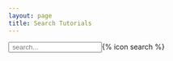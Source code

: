 ```yaml
---
layout: page
title: Search Tutorials
---
```


<script src="https://cdnjs.cloudflare.com/ajax/libs/lunr.js/2.3.9/lunr.min.js" integrity="sha512-4xUl/d6D6THrAnXAwGajXkoWaeMNwEKK4iNfq5DotEbLPAfk6FSxSP3ydNxqDgCw1c/0Z1Jg6L8h2j+++9BZmg==" crossorigin="anonymous"></script>

<div id="search-container">
	<input type="text" id="search-input" placeholder=" search..." class="nicer">{% icon search %}
	<div class="search-results row" id="results-container"></div>
</div>


<!-- Configuration -->
<script>
var tutorials = { {% for topic in site.data %}
    {% if topic[1].type == 'use' or topic[1].type == 'admin-dev' or topic[1].type == 'basics' %}
      {% assign topic_material = site.pages | topic_filter:topic[0] %}
      {% assign topic_title = topic[1].title %}
      {% for tutorial in topic_material %}

       {% capture result_entry %}
        <div class='col-sm-6'>
        <div class='card'>
        <div class='card-body'>
          <h5 class='card-title'>{{ tutorial.title | escape }}</h5>
          <h6 class='card-subtitle text-muted'>{{ topic_title}}</h6>
          <p class='card-text'> {{tutorial.description}}</p>
          {% if tutorial.tags %}
            <p>
            {% for tag in tutorial.tags %}
              <form method="GET" action="{{site.baseurl}}/search" style="display:inline"><input type="hidden" name="query" value="{{tag}}"><button class='label label-default tutorial_tag' id='{{ tag }}' style='{{ tag | colour_tag }}' title='Click to show all tutorials with this tag'>{{ tag  }}</button></form>
            {% endfor %}
            </p>
          {% endif %}
          <p>{% include _includes/contributor-badge-list.html contributors=tutorial.contributors %}</p>
          <a class='btn btn-primary' href='{{ site.baseurl }}{{ tutorial.url }}'>View Tutorial</a>
          </div>
          </div>
          </div>
          {% endcapture %}
      "{{ tutorial.url }}": {
        "topic"    : "{{ topic_title }}",
        "title"    : "{{ tutorial.title | escape }}",
        "description": "{{ tutorial.description }}",
        "question" : "{{ tutoral.questions | join: ', '}}",
        "objectives"  : "{{ tutorial.objectives | join: ', ' }}",
        "tags"     : "{{ tutorial.tags | join: ', ' }}",
        "level"     : "{{ tutorial.level }}",
        "time_estimation": "{{ tutorial.time_estimation }}",
        "url"      : "{{ site.baseurl }}{{ tutorial.url }}",
        "level"     : "{{ tutorial.level}}",
        "contributors": "{{ tutorial.contributors | join: ', '}}",
        "entry"      : "{{ result_entry | strip_newlines | replace: '"',"'" }}"
      }{% unless forloop.last %},{% endunless %}
    {% endfor %}
    {% unless forloop.last %},{% endunless %}
    {% endif %}
  {% endfor %}
};



function search(idx, q){
	if(q.length > 2){
        var results_partial = idx.search(`*${q}*`),
            results_exact = idx.search(`${q}`),
            results_fuzzy = idx.search(`${q}~3`);

        thereMap  = Object.assign({}, ...results_partial.map((x) => ({[x.ref]: x.score})));

        results_exact.forEach(x => {
            if(thereMap[x.ref] !== undefined){
                if(thereMap[x.ref] < x.score + 4){
                    thereMap[x.ref] = x.score + 4
                }
            } else {
                    thereMap[x.ref] = x.score + 4
            }
        })
        results_fuzzy.forEach(x => {
            if(thereMap[x.ref] !== undefined){
                if(thereMap[x.ref] < x.score - 2){
                    thereMap[x.ref] = x.score - 2
                }
            } else {
                    thereMap[x.ref] = x.score - 2
            }
        })

        combined_results = Object.getOwnPropertyNames(thereMap);
        combined_results.sort((a, b) => {
            if (thereMap[a] > thereMap[b]) {
                return -1;
            }
            if (thereMap[a] < thereMap[b]) {
                return 1;
            }
            return 0;
        });

		var results_final = combined_results.map(x => {
			return tutorials['/' + x.replaceAll(".md", ".html")];
		}).filter(x => x !== undefined);

		$("#results-container").html(results_final.map(x => x.entry));
	}
}

fetch('{{ site.baseurl }}/search.json')
	.then(response => response.json())
	.then(data => {
		var idx = lunr.Index.load(data);

		var  params = (new URL(document.location)).searchParams;
		paramQuery = params.get('query');
		if(paramQuery){
			document.getElementById('search-input').value = paramQuery;
			search(idx, paramQuery);
		}

		$("#search-input").on("change keyup paste", function(){
			search(idx, $("#search-input").val());
		})
});
</script>
